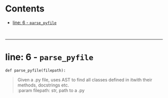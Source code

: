 



Contents
========

* [line: 6 - `parse_pyfile`](#line-6---parse_pyfile)


&nbsp;

--------
# line: 6 - `parse_pyfile`
  
```  
def parse_pyfile(filepath):
```
>Given a .py file, uses AST to find all classes defined in itwith their methods, docstrings etc.  
:param filepath: str, path to a .py